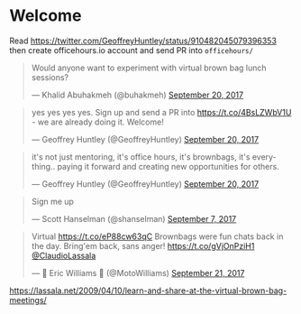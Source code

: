 # Welcome

Read https://twitter.com/GeoffreyHuntley/status/910482045079396353 then create officehours.io account and send PR into `officehours/`

<blockquote class="twitter-tweet" data-lang="en"><p lang="en" dir="ltr">Would anyone want to experiment with virtual brown bag lunch sessions?</p>&mdash; Khalid Abuhakmeh (@buhakmeh) <a href="https://twitter.com/buhakmeh/status/910476678085963776">September 20, 2017</a></blockquote>

<blockquote class="twitter-tweet" data-lang="en"><p lang="en" dir="ltr">yes yes yes yes. Sign up and send a PR into <a href="https://t.co/4BsLZWbV1U">https://t.co/4BsLZWbV1U</a> - we are already doing it. Welcome!</p>&mdash; Geoffrey Huntley (@GeoffreyHuntley) <a href="https://twitter.com/GeoffreyHuntley/status/910482045079396353">September 20, 2017</a></blockquote>

<blockquote class="twitter-tweet" data-lang="en"><p lang="en" dir="ltr">it&#39;s not just mentoring, it&#39;s office hours, it&#39;s brownbags, it&#39;s everything.. paying it forward and creating new opportunities for others.</p>&mdash; Geoffrey Huntley (@GeoffreyHuntley) <a href="https://twitter.com/GeoffreyHuntley/status/910482339553173505">September 20, 2017</a></blockquote>


<blockquote class="twitter-tweet" data-lang="en"><p lang="en" dir="ltr">Sign me up</p>&mdash; Scott Hanselman (@shanselman) <a href="https://twitter.com/shanselman/status/905879182231584768">September 7, 2017</a></blockquote>

<blockquote class="twitter-tweet" data-lang="en"><p lang="en" dir="ltr">Virtual <a href="https://t.co/eP88cw63qC">https://t.co/eP88cw63qC</a> Brownbags were fun chats back in the day. Bring&#39;em back, sans anger! <a href="https://t.co/gVjOnPziH1">https://t.co/gVjOnPziH1</a> <a href="https://twitter.com/ClaudioLassala">@ClaudioLassala</a></p>&mdash; 🎯 Eric Williams 🏹 (@MotoWilliams) <a href="https://twitter.com/MotoWilliams/status/910686784585031681">September 21, 2017</a></blockquote>


https://lassala.net/2009/04/10/learn-and-share-at-the-virtual-brown-bag-meetings/
